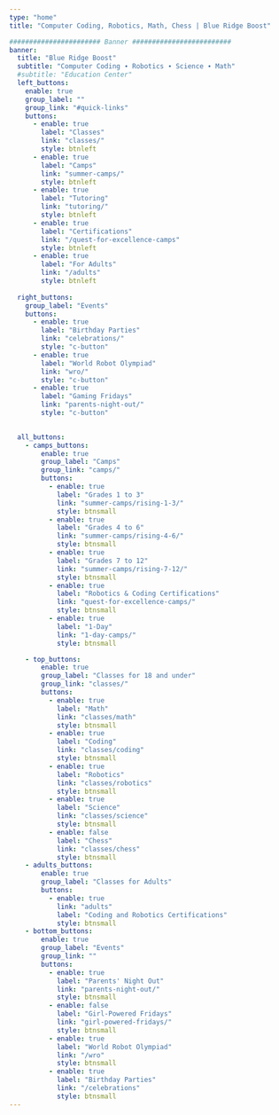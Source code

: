 ```yaml
---
type: "home"
title: "Computer Coding, Robotics, Math, Chess | Blue Ridge Boost"

####################### Banner #########################
banner:
  title: "Blue Ridge Boost"
  subtitle: "Computer Coding ∙ Robotics ∙ Science ∙ Math"
  #subtitle: "Education Center"
  left_buttons:
    enable: true
    group_label: ""
    group_link: "#quick-links"
    buttons:
      - enable: true
        label: "Classes"
        link: "classes/"
        style: btnleft
      - enable: true
        label: "Camps"
        link: "summer-camps/"
        style: btnleft
      - enable: true
        label: "Tutoring"
        link: "tutoring/"
        style: btnleft
      - enable: true
        label: "Certifications"
        link: "/quest-for-excellence-camps"
        style: btnleft
      - enable: true
        label: "For Adults"
        link: "/adults"
        style: btnleft
    
  right_buttons:
    group_label: "Events"
    buttons:
      - enable: true
        label: "Birthday Parties"
        link: "celebrations/"
        style: "c-button"
      - enable: true
        label: "World Robot Olympiad"
        link: "wro/"
        style: "c-button" 
      - enable: true
        label: "Gaming Fridays"
        link: "parents-night-out/"
        style: "c-button"
      

  all_buttons:    
    - camps_buttons:
        enable: true
        group_label: "Camps"
        group_link: "camps/"
        buttons:
          - enable: true
            label: "Grades 1 to 3"
            link: "summer-camps/rising-1-3/"
            style: btnsmall
          - enable: true
            label: "Grades 4 to 6"
            link: "summer-camps/rising-4-6/"
            style: btnsmall
          - enable: true
            label: "Grades 7 to 12"
            link: "summer-camps/rising-7-12/"
            style: btnsmall
          - enable: true
            label: "Robotics & Coding Certifications"
            link: "quest-for-excellence-camps/"
            style: btnsmall
          - enable: true
            label: "1-Day"
            link: "1-day-camps/"
            style: btnsmall

    - top_buttons:
        enable: true
        group_label: "Classes for 18 and under"
        group_link: "classes/"
        buttons:
          - enable: true
            label: "Math"
            link: "classes/math"
            style: btnsmall
          - enable: true
            label: "Coding"
            link: "classes/coding"
            style: btnsmall
          - enable: true
            label: "Robotics"
            link: "classes/robotics"
            style: btnsmall
          - enable: true
            label: "Science"
            link: "classes/science"
            style: btnsmall
          - enable: false
            label: "Chess"
            link: "classes/chess"
            style: btnsmall
    - adults_buttons:
        enable: true
        group_label: "Classes for Adults"
        buttons:
          - enable: true
            link: "adults"
            label: "Coding and Robotics Certifications"
            style: btnsmall
    - bottom_buttons:
        enable: true
        group_label: "Events"
        group_link: ""
        buttons:
          - enable: true
            label: "Parents' Night Out"
            link: "parents-night-out/"
            style: btnsmall
          - enable: false
            label: "Girl-Powered Fridays"
            link: "girl-powered-fridays/"
            style: btnsmall
          - enable: true
            label: "World Robot Olympiad"
            link: "/wro"
            style: btnsmall
          - enable: true
            label: "Birthday Parties"
            link: "/celebrations"
            style: btnsmall
---
```

